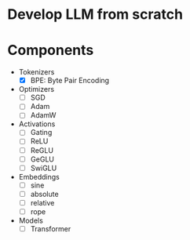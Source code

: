 # Develop LLM from scratch

# Components 
- Tokenizers
  - [x] BPE: Byte Pair Encoding

- Optimizers
  - [ ] SGD
  - [ ] Adam
  - [ ] AdamW

- Activations
  - [ ] Gating
  - [ ] ReLU
  - [ ] ReGLU
  - [ ] GeGLU
  - [ ] SwiGLU

- Embeddings
  - [ ] sine
  - [ ] absolute
  - [ ] relative
  - [ ] rope

- Models
  - [ ] Transformer
